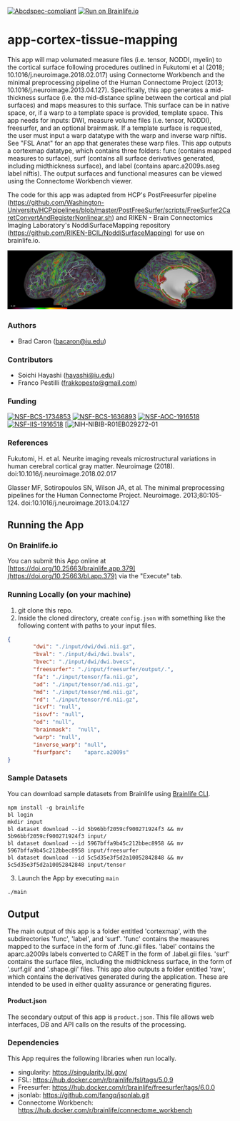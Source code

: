 [![Abcdspec-compliant](https://img.shields.io/badge/ABCD_Spec-v1.1-green.svg)](https://github.com/brain-life/abcd-spec)
[![Run on Brainlife.io](https://img.shields.io/badge/Brainlife-brainlife.app.379-blue.svg)](https://doi.org/10.25663/brainlife.app.379)

# app-cortex-tissue-mapping
This app will map volumated measure files (i.e. tensor, NODDI, myelin) to the cortical surface following procedures outlined in Fukutomi et al (2018; 10.1016/j.neuroimage.2018.02.017) using Connectome Workbench and the minimal preprocessing pipeline of the Human Connectome Project (2013; 10.1016/j.neuroimage.2013.04.127). Specifically, this app generates a mid-thickness surface (i.e. the mid-distance spline between the cortical and pial surfaces) and maps measures to this surface. This surface can be in native space, or, if a warp to a template space is provided, template space. This app needs for inputs: DWI, measure volume files (i.e. tensor, NODDI), freesurfer, and an optional brainmask. If a template surface is requested, the user must input a warp datatype with the warp and inverse warp niftis. See "FSL Anat" for an app that generates these warp files. This app outputs a cortexmap datatype, which contains three folders: func (contains mapped measures to surface), surf (contains all surface derivatives generated, including midthickness surface), and label (contains aparc.a2009s.aseg label niftis). The output surfaces and functional measures can be viewed using the Connectome Workbench viewer.

The code for this app was adapted from HCP's PostFreesurfer pipeline (https://github.com/Washington-University/HCPpipelines/blob/master/PostFreeSurfer/scripts/FreeSurfer2CaretConvertAndRegisterNonlinear.sh) and RIKEN - Brain Connectomics Imaging Laboratory's NoddiSurfaceMapping repository (https://github.com/RIKEN-BCIL/NoddiSurfaceMapping) for use on brainlife.io.

![glasser_ndi](https://github.com/brainlife/app-cortex-tissue-mapping/blob/v1.1/glasser_ndi.png)

### Authors
- Brad Caron (bacaron@iu.edu)

### Contributors
- Soichi Hayashi (hayashi@iu.edu)
- Franco Pestilli (frakkopesto@gmail.com)

### Funding
[![NSF-BCS-1734853](https://img.shields.io/badge/NSF_BCS-1734853-blue.svg)](https://nsf.gov/awardsearch/showAward?AWD_ID=1734853)
[![NSF-BCS-1636893](https://img.shields.io/badge/NSF_BCS-1636893-blue.svg)](https://nsf.gov/awardsearch/showAward?AWD_ID=1636893)
[![NSF-AOC-1916518](https://img.shields.io/badge/NSF_AOC-1916518-blue.svg)](https://nsf.gov/awardsearch/showAward?AWD_ID=1916518)
[![NSF-IIS-1916518](https://img.shields.io/badge/NSF_IIS-1916518-blue.svg)](https://nsf.gov/awardsearch/showAward?AWD_ID=1912270)
[![NIH-NIBIB-R01EB029272-01](https://grantome.com/grant/NIH/R01-EB029272-01)

### References

Fukutomi, H. et al. Neurite imaging reveals microstructural variations in human cerebral cortical gray matter. Neuroimage (2018). doi:10.1016/j.neuroimage.2018.02.017

Glasser MF, Sotiropoulos SN, Wilson JA, et al. The minimal preprocessing pipelines for the Human Connectome Project. Neuroimage. 2013;80:105-124. doi:10.1016/j.neuroimage.2013.04.127

## Running the App 

### On Brainlife.io

You can submit this App online at [https://doi.org/10.25663/brainlife.app.379](https://doi.org/10.25663/bl.app.379) via the "Execute" tab.

### Running Locally (on your machine)

1. git clone this repo.
2. Inside the cloned directory, create `config.json` with something like the following content with paths to your input files.

```json
{
        "dwi": "./input/dwi/dwi.nii.gz",
        "bval": "./input/dwi/dwi.bvals",
        "bvec": "./input/dwi/dwi.bvecs",
        "freesurfer": "./input/freesurfer/output/.",
        "fa": "./input/tensor/fa.nii.gz",
        "ad": "./input/tensor/ad.nii.gz",
        "md": "./input/tensor/md.nii.gz",
        "rd": "./input/tensor/rd.nii.gz",
        "icvf": "null",
        "isovf": "null",
        "od": "null",
        "brainmask":  "null",
        "warp": "null",
        "inverse_warp": "null",
        "fsurfparc":    "aparc.a2009s"
}
```

### Sample Datasets

You can download sample datasets from Brainlife using [Brainlife CLI](https://github.com/brain-life/cli).

```
npm install -g brainlife
bl login
mkdir input
bl dataset download --id 5b96bbf2059cf900271924f3 && mv 5b96bbf2059cf900271924f3 input/
bl dataset download --id 5967bffa9b45c212bbec8958 && mv 5967bffa9b45c212bbec8958 input/freesurfer
bl dataset download --id 5c5d35e3f5d2a10052842848 && mv 5c5d35e3f5d2a10052842848 input/tensor

```


3. Launch the App by executing `main`

```bash
./main
```

## Output

The main output of this app is a folder entitled 'cortexmap', with the subdirectories 'func', 'label', and 'surf'. 'func' contains the measures mapped to the surface in the form of .func.gii files. 'label' contains the aparc.a2009s labels converted to CARET in the form of .label.gii files. 'surf' contains the surface files, including the midthickness surface, in the form of '.surf.gii' and '.shape.gii' files. This app also outputs a folder entitled 'raw', which contains the derivatives generated during the application. These are intended to be used in either quality assurance or generating figures.

#### Product.json
The secondary output of this app is `product.json`. This file allows web interfaces, DB and API calls on the results of the processing. 

### Dependencies

This App requires the following libraries when run locally.

  - singularity: https://singularity.lbl.gov/
  - FSL: https://hub.docker.com/r/brainlife/fsl/tags/5.0.9
  - Freesurfer: https://hub.docker.com/r/brainlife/freesurfer/tags/6.0.0
  - jsonlab: https://github.com/fangq/jsonlab.git
  - Connectome Workbench: https://hub.docker.com/r/brainlife/connectome_workbench
  
